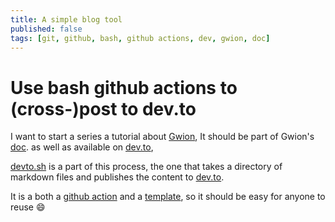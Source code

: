```yaml
---
title: A simple blog tool
published: false
tags: [git, github, bash, github actions, dev, gwion, doc]
---
```


# Use bash github actions to (cross-)post to dev.to

I want to start a series a tutorial about [Gwion](https://github.com/fennecdjay/Gwion),
It should be part of Gwion's [doc](https://fennecdjay.github.io/Gwion/).
as well as available on [dev.to](https://dev.to),

[devto.sh](https://github.com/fennecdjay/devto.sh) is a part of this process,
the one that takes a directory of markdown files and publishes the content to [dev.to](https://dev.to).

It is a both a [github action](https://github.com/features/actions)
and a [template](https://help.github.com/en/github/creating-cloning-and-archiving-repositories/creating-a-repository-from-a-template),
so it should be easy for anyone to reuse :smile:
